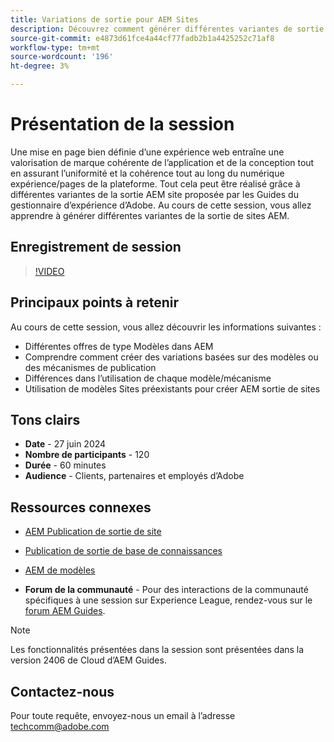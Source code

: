 ```yaml
---
title: Variations de sortie pour AEM Sites
description: Découvrez comment générer différentes variantes de sortie AEM Sites à partir d’AEM Guides
source-git-commit: e4873d61fce4a44cf77fadb2b1a4425252c71af8
workflow-type: tm+mt
source-wordcount: '196'
ht-degree: 3%

---
```



# Présentation de la session

Une mise en page bien définie d’une expérience web entraîne une valorisation de marque cohérente de l’application
et de la conception tout en assurant l’uniformité et la cohérence tout au long du numérique
expérience/pages de la plateforme.
Tout cela peut être réalisé grâce à différentes variantes de la sortie AEM site proposée par les Guides du gestionnaire d’expérience d’Adobe.
Au cours de cette session, vous allez apprendre à générer différentes variantes de la sortie de sites AEM.

## Enregistrement de session

>[!VIDEO](https://video.tv.adobe.com/v/3430649/)

## Principaux points à retenir

Au cours de cette session, vous allez découvrir les informations suivantes :

- Différentes offres de type Modèles dans AEM
- Comprendre comment créer des variations basées sur des modèles ou des mécanismes de publication
- Différences dans l’utilisation de chaque modèle/mécanisme
- Utilisation de modèles Sites préexistants pour créer AEM sortie de sites

## Tons clairs

- **Date** - 27 juin 2024
- **Nombre de participants** - 120
- **Durée** - 60 minutes
- **Audience** - Clients, partenaires et employés d’Adobe

## Ressources connexes


- [AEM Publication de sortie de site](https://experienceleague.adobe.com/en/docs/experience-manager-guides/using/user-guide/output-gen/output-presets-aemg/generate-output-aem-site#:~:text=To%20open%20output%20presets%20for,configurations%2C%20and%20then%20click%20Save.)

- [Publication de sortie de base de connaissances](https://experienceleague.adobe.com/en/docs/experience-manager-guides/using/user-guide/output-gen/output-presets-aemg/generate-output-knowledge-base)

- [AEM de modèles](https://experienceleague.adobe.com/fr/docs/experience-manager-65/content/implementing/developing/platform/templates/templates)

- **Forum de la communauté** - Pour des interactions de la communauté spécifiques à une session sur Experience League, rendez-vous sur le [forum AEM Guides](https://experienceleaguecommunities.adobe.com/t5/experience-manager-guides/bd-p/xml-documentation-discussions).

>[!NOTE]
>
> Les fonctionnalités présentées dans la session sont présentées dans la version 2406 de Cloud d’AEM Guides.

## Contactez-nous

Pour toute requête, envoyez-nous un email à l’adresse <techcomm@adobe.com>

